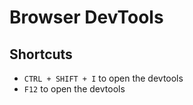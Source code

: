# Browser DevTools

## Shortcuts

- `CTRL + SHIFT + I` to open the devtools
- `F12` to open the devtools